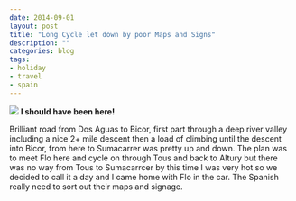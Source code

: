 ```yaml
---
date: 2014-09-01
layout: post
title: "Long Cycle let down by poor Maps and Signs"
description: ""
categories: blog
tags:
- holiday
- travel
- spain
---
```



![](/images/2014/2014-09-01-long-cycle-let-down-by-poor-maps-and-signs.jpg)
**I should have been here!**

<!--more-->
Brilliant road from Dos Aguas to Bicor, first part through a deep river valley including a nice 2+ mile descent then a load of climbing until the descent into Bicor, from here to Sumacarrer was pretty up and down. The plan was to meet Flo here and cycle on through Tous and back to Altury but there was no way from Tous to Sumacarrcer by this time I was very hot so we decided to call it a day and I came home with Flo in the car. The Spanish really need to sort out their maps and signage.
